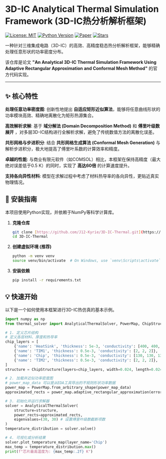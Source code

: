 # 3D-IC Analytical Thermal Simulation Framework (3D-IC热分析解析框架)

[![License: MIT](https://img.shields.io/badge/License-MIT-yellow.svg)](https://opensource.org/licenses/MIT)
[![Python Version](https://img.shields.io/badge/python-3.8%2B-blue.svg)](https://www.python.org/downloads/)
[![Paper](https://img.shields.io/badge/paper-TVLSI'25-b31b1b.svg)](https://ieeexplore.ieee.org/xpl/RecentIssue.jsp?punumber=9444)
[![Stars](https://img.shields.io/github/stars/J12-Kyrie/3D-IC-Thermal?style=social)](https://github.com/J12-Kyrie/3D-IC-Thermal/stargazers)

一种针对三维集成电路（3D-IC）的高效、高精度稳态热分析解析框架，能够精确处理任意形状的功率密度分布。

该仓库是论文 **"An Analytical 3D-IC Thermal Simulation Framework Using Adaptive Rectangular Approximation and Conformal Mesh Method"** 的官方代码实现。

---

## ✨ 核心特性

**处理任意功率密度图**: 创新性地提出 **自适应矩形近似算法**，能够将任意曲线形状的功率模块高效、精确地离散化为矩形热源集合。

**高效解析求解**: 基于 **域分解法 (Domain Decomposition Method)** 和 **傅里叶级数展开** ，对多层3D-IC结构进行全解析求解，避免了传统数值方法的离散化误差。

**共形网格与步进积分**: 结合 **共形网格生成算法 (Conformal Mesh Generation)** 与解析步进积分，极大地提高了傅里叶系数的计算效率和精度。

**卓越的性能**: 与商业有限元软件（如COMSOL）相比，本框架在保持高精度（最大绝对误差低于0.5 K）的同时，实现了 **高达60倍** 的计算速度提升。

**支持各向异性材料**: 模型在求解过程中考虑了材料热导率的各向异性，更贴近真实物理情况。

## 🚀 安装指南

本项目使用Python实现，并依赖于NumPy等科学计算库。

1.  **克隆仓库**
    ```bash
    git clone [https://github.com/J12-Kyrie/3D-IC-Thermal.git](https://github.com/J12-Kyrie/3D-IC-Thermal.git)
    cd 3D-IC-Thermal
    ```

2.  **创建虚拟环境 (推荐)**
    ```bash
    python -m venv venv
    source venv/bin/activate  # On Windows, use `venv\Scripts\activate`
    ```

3.  **安装依赖**
    ```bash
    pip install -r requirements.txt
    ```

## 💡 快速开始

以下是一个如何使用本框架进行3D-IC热仿真的基本示例。

```python
import numpy as np
from thermal_solver import AnalyticalThermalSolver, PowerMap, ChipStructure

# 1. 定义芯片结构
# 定义各层材料、厚度和热导率
chip_layers = [
    {'name': 'HeatSink', 'thickness': 5e-3, 'conductivity': [400, 400, 400]},
    {'name': 'TIM1', 'thickness': 0.5e-3, 'conductivity': [2, 2, 2]},
    {'name': 'Chip', 'thickness': 0.5e-3, 'conductivity': [130, 130, 130]},
    {'name': 'TIM2', 'thickness': 0.5e-3, 'conductivity': [2, 2, 2]},
]
structure = ChipStructure(layers=chip_layers, width=0.024, length=0.024)

# 2. 加载并近似功率密度图
# power_map_data 可以是从EDA工具导出的不规则形状功率数据
power_map = PowerMap.from_arbitrary_shape(power_map_data)
approximated_rects = power_map.adaptive_rectangular_approximation(error_threshold=6e-10)

# 3. 初始化并运行求解器
solver = AnalyticalThermalSolver(
    structure=structure,
    power_rects=approximated_rects,
    eigenvalues=(30, 30) # 设置傅里叶级数截断项数
)
temperature_distribution = solver.solve()

# 4. 可视化或分析结果
solver.plot_temperature_map(layer_name='Chip')
max_temp = temperature_distribution.max()
print(f"芯片最高温度为: {max_temp:.2f} K")
